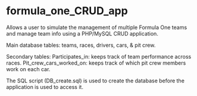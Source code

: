 # formula_one_CRUD_app
Allows a user to simulate the management of multiple Formula One teams and manage team info using a PHP/MySQL CRUD application.

Main database tables:
teams, races, drivers, cars, & pit crew.

Secondary tables:
Participates_in: keeps track of team performance across races.
Pit_crew_cars_worked_on: keeps track of which pit crew members work on each car.

The SQL script (DB_create.sql) is used to create the database before the application is used to access it.





